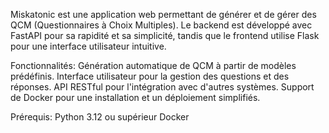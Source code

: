 Miskatonic est une application web permettant de générer et de gérer des QCM (Questionnaires à Choix Multiples). Le backend est développé avec FastAPI pour sa rapidité et sa simplicité, 
tandis que le frontend utilise Flask pour une interface utilisateur intuitive.

Fonctionnalités:
Génération automatique de QCM à partir de modèles prédéfinis.
Interface utilisateur pour la gestion des questions et des réponses.
API RESTful pour l'intégration avec d'autres systèmes.
Support de Docker pour une installation et un déploiement simplifiés.

Prérequis:
Python 3.12 ou supérieur
Docker
